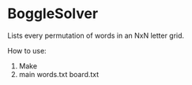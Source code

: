 # BoggleSolver
Lists every permutation of words in an NxN letter grid.

How to use:
1) Make
2) main words.txt board.txt
